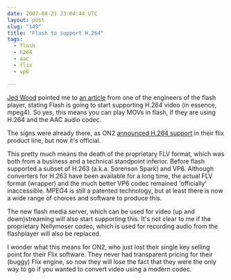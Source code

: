 ```yaml
---
date: 2007-08-21 23:04:44 UTC
layout: post
slug: "149"
title: "Flash to support H.264"
tags:
  - flash
  - h264
  - aac
  - flix
  - vp6

---
```

<p><a href="http://usableflash.com/portfolio/">Jed Wood</a> pointed me to <a href="http://www.kaourantin.net/2007/08/what-just-happened-to-video-on-web_20.html">an article</a> from one of the engineers of the flash player, stating Flash is going to start supporting H.264 video (in essence, mpeg4). So yes, this means you can play MOVs in flash, if they are using H.264 and the AAC audio codec.</p>

<p>The signs were already there, as ON2 <a href="http://www.on2.com/company/news-room/press-releases/?id=411">announced H.264 support</a> in their flix product line, but now it's official.</p>

<p>This pretty much means the death of the proprietary FLV format, which was both from a business and a technical standpoint inferior. Before flash supported a subset of H.263 (a.k.a. Sorenson Spark) and VP6. Although converters for H.263 have been available for a long time, the actual FLV format (wrapper) and the much better VP6 codec remained 'officially' inaccessible. MPEG4 is still a patented technology, but at least there is now a wide range of choices and software to produce this.</p>

<p>The new flash media server, which can be used for video (up and down)streaming will also start supporting this. It's not clear to me if the proprietary Nellymoser codec, which is used for recording audio from the flashplayer will also be replaced.</p>

<p>I wonder what this means for ON2, who just lost their single key selling point for their Flix software. They never had transparent pricing for their (buggy) Flix engine, so now they will lose the fact that they were the only way to go if you wanted to convert video using a modern codec.</p>

